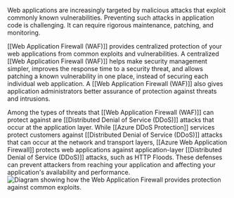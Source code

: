 Web applications are increasingly targeted by malicious attacks that exploit commonly known vulnerabilities. Preventing such attacks in application code is challenging. It can require rigorous maintenance, patching, and monitoring.

[[Web Application Firewall (WAF)]] provides centralized protection of your web applications from common exploits and vulnerabilities. A centralized [[Web Application Firewall (WAF)]] helps make security management simpler, improves the response time to a security threat, and allows patching a known vulnerability in one place, instead of securing each individual web application. A [[Web Application Firewall (WAF)]] also gives application administrators better assurance of protection against threats and intrusions.

Among the types of threats that [[Web Application Firewall (WAF)]] can protect against are [[Distributed Denial of Service (DDoS)]] attacks that occur at the application layer. While [[Azure DDoS Protection]] services protect customers against [[Distributed Denial of Service (DDoS)]] attacks that can occur at the network and transport layers, [[Azure Web Application Firewall]] protects web applications against application-layer [[Distributed Denial of Service (DDoS)]] attacks, such as HTTP Floods. These defenses can prevent attackers from reaching your application and affecting your application's availability and performance.![Diagram showing how the Web Application Firewall provides protection against common exploits.](https://learn.microsoft.com/en-us/training/wwl-sci/describe-basic-security-capabilities-azure/media/2-web-app-firewall.png)